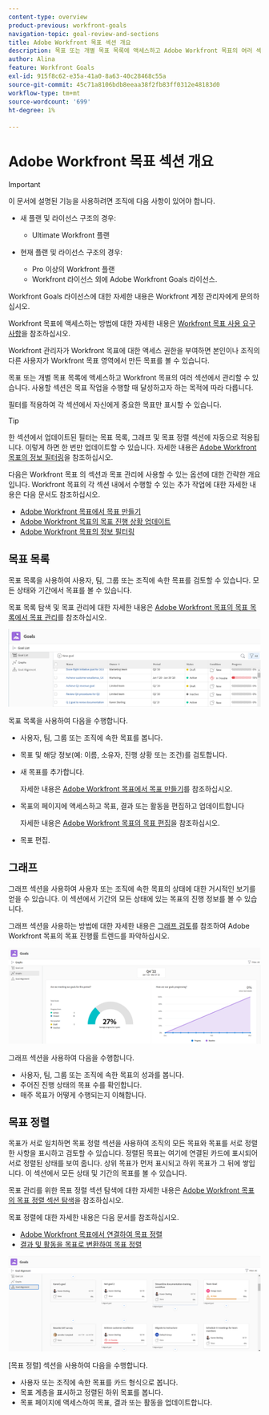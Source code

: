 ```yaml
---
content-type: overview
product-previous: workfront-goals
navigation-topic: goal-review-and-sections
title: Adobe Workfront 목표 섹션 개요
description: 목표 또는 개별 목표 목록에 액세스하고 Adobe Workfront 목표의 여러 섹션에서 관리할 수 있습니다. 사용할 섹션은 목표를 사용하여 작업할 때 달성하고자 하는 목적에 따라 다릅니다.
author: Alina
feature: Workfront Goals
exl-id: 915f8c62-e35a-41a0-8a63-40c28468c55a
source-git-commit: 45c71a8106bdb8eeaa38f2fb83ff0312e48183d0
workflow-type: tm+mt
source-wordcount: '699'
ht-degree: 1%

---
```


# Adobe Workfront 목표 섹션 개요

>[!IMPORTANT]
>
>이 문서에 설명된 기능을 사용하려면 조직에 다음 사항이 있어야 합니다.
>
>* 새 플랜 및 라이선스 구조의 경우:
>
>   * Ultimate Workfront 플랜
>    
>* 현재 플랜 및 라이선스 구조의 경우:
>
>   * Pro 이상의 Workfront 플랜
>   * Workfront 라이선스 외에 Adobe Workfront Goals 라이선스.
>
>Workfront Goals 라이선스에 대한 자세한 내용은 Workfront 계정 관리자에게 문의하십시오.
> 
>Workfront 목표에 액세스하는 방법에 대한 자세한 내용은 [Workfront 목표 사용 요구 사항](/help/quicksilver/workfront-goals/goal-management/access-needed-for-wf-goals.md)을 참조하십시오.

Workfront 관리자가 Workfront 목표에 대한 액세스 권한을 부여하면 본인이나 조직의 다른 사용자가 Workfront 목표 영역에서 만든 목표를 볼 수 있습니다.

목표 또는 개별 목표 목록에 액세스하고 Workfront 목표의 여러 섹션에서 관리할 수 있습니다. 사용할 섹션은 목표 작업을 수행할 때 달성하고자 하는 목적에 따라 다릅니다.

필터를 적용하여 각 섹션에서 자신에게 중요한 목표만 표시할 수 있습니다.

>[!TIP]
>
>한 섹션에서 업데이트된 필터는 목표 목록, 그래프 및 목표 정렬 섹션에 자동으로 적용됩니다. 이렇게 하면 한 번만 업데이트할 수 있습니다. 자세한 내용은 [Adobe Workfront 목표의 정보 필터링](../../workfront-goals/goal-management/filter-information-wf-goals.md)을 참조하십시오.

다음은 Workfront 목표 의 섹션과 목표 관리에 사용할 수 있는 옵션에 대한 간략한 개요입니다. Workfront 목표의 각 섹션 내에서 수행할 수 있는 추가 작업에 대한 자세한 내용은 다음 문서도 참조하십시오.

* [Adobe Workfront 목표에서 목표 만들기](../../workfront-goals/goal-management/create-goals.md)
* [Adobe Workfront 목표의 목표 진행 상황 업데이트](../../workfront-goals/goal-review-and-workfront-goals-sections/check-in-goals.md)
* [Adobe Workfront 목표의 정보 필터링](../../workfront-goals/goal-management/filter-information-wf-goals.md)


## 목표 목록

목표 목록을 사용하여 사용자, 팀, 그룹 또는 조직에 속한 목표를 검토할 수 있습니다. 모든 상태와 기간에서 목표를 볼 수 있습니다.

목표 목록 탐색 및 목표 관리에 대한 자세한 내용은 [Adobe Workfront 목표의 목표 목록에서 목표 관리](../../workfront-goals/goal-review-and-workfront-goals-sections/manage-goals-in-goal-list.md)를 참조하십시오.

![목표 목록](assets/goal-list-unshimmed.png)

목표 목록을 사용하여 다음을 수행합니다.

* 사용자, 팀, 그룹 또는 조직에 속한 목표를 봅니다.
* 목표 및 해당 정보(예: 이름, 소유자, 진행 상황 또는 조건)를 검토합니다.
* 새 목표를 추가합니다.

  자세한 내용은 [Adobe Workfront 목표에서 목표 만들기](../../workfront-goals/goal-management/create-goals.md)를 참조하십시오.

* 목표의 페이지에 액세스하고 목표, 결과 또는 활동을 편집하고 업데이트합니다

  자세한 내용은 [Adobe Workfront 목표의 목표 편집](../../workfront-goals/goal-management/edit-goals.md)을 참조하십시오.

* 목표 편집.

## 그래프

그래프 섹션을 사용하여 사용자 또는 조직에 속한 목표의 상태에 대한 거시적인 보기를 얻을 수 있습니다. 이 섹션에서 기간의 모든 상태에 있는 목표의 진행 정보를 볼 수 있습니다.

그래프 섹션을 사용하는 방법에 대한 자세한 내용은 [그래프 검토](../../workfront-goals/goal-review-and-workfront-goals-sections/review-goal-graphs.md)를 참조하여 Adobe Workfront 목표의 목표 진행률 트렌드를 파악하십시오.

![그래프 섹션](assets/graphs-section-unshimmed.png)

그래프 섹션을 사용하여 다음을 수행합니다.

* 사용자, 팀, 그룹 또는 조직에 속한 목표의 성과를 봅니다.
* 주어진 진행 상태의 목표 수를 확인합니다.
* 매주 목표가 어떻게 수행되는지 이해합니다.

## 목표 정렬

목표가 서로 일치하면 목표 정렬 섹션을 사용하여 조직의 모든 목표와 목표를 서로 정렬한 사항을 표시하고 검토할 수 있습니다. 정렬된 목표는 여기에 연결된 카드에 표시되어 서로 정렬된 상태를 보여 줍니다. 상위 목표가 먼저 표시되고 하위 목표가 그 뒤에 쌓입니다. 이 섹션에서 모든 상태 및 기간의 목표를 볼 수 있습니다.

목표 관리를 위한 목표 정렬 섹션 탐색에 대한 자세한 내용은 [Adobe Workfront 목표의 목표 정렬 섹션 탐색](../../workfront-goals/goal-alignment/navigate-goal-alignment-chart.md)을 참조하십시오.

목표 정렬에 대한 자세한 내용은 다음 문서를 참조하십시오.

* [Adobe Workfront 목표에서 연결하여 목표 정렬](../../workfront-goals/goal-alignment/align-goals-by-connecting-them.md)
* [결과 및 활동을 목표로 변환하여 목표 정렬](../../workfront-goals/goal-alignment/align-goals-by-converting-results-activities.md)

![목표 정렬 섹션](assets/goal-alignment-section-unshimmed.png)

[목표 정렬] 섹션을 사용하여 다음을 수행합니다.

* 사용자 또는 조직에 속한 목표를 카드 형식으로 봅니다.
* 목표 계층을 표시하고 정렬된 하위 목표를 봅니다.
* 목표 페이지에 액세스하여 목표, 결과 또는 활동을 업데이트합니다.

<!--
## Pulse

<span class="preview"> The Pulse section has been removed from the Preview environment and will be removed from Workfront Goals with the 23.1 release. Use the Goal List area to review goals that you or your teams are responsible for.</span> 

You can use the Pulse section to review and request updates to goals that might influence the progress of your goals. These could be your own goals, or goals that belong to your teams, groups, or your organization. You can view goals in any status and from any time period in this section.

>[!TIP]
>
>Only goals that have been checked in on at least once display in the Pulse section.

For information about reviewing goals using the Pulse section, see [Review goals in the Adobe Workfront Goals Pulse section](../../workfront-goals/goal-review-and-workfront-goals-sections/review-goals-in-pulse.md).

![Pulse section](assets/pulse-section-350x141.png)

Use the Pulse section to do the following:

* View goals that belong to your teams, groups, or organization. 
* Review goal progress and updates, including aligned goals, their results, and activities. 
* Make or ask for updates to a goal by adding a comment. 
* Access the Goal Details panel and edit and update the goal, its results, or activities.
* Add new goals. 
* Check in on goals.

  >[!TIP]
  >
  >Clicking Check in opens the Check-in section in the left panel.

## Check-in

<span class="preview"> The Check-in section has been removed from the Preview environment and will be removed from Workfront Goals with the 23.1 release. Use the Goal List area to review goals that you or your teams are responsible for.</span>

You must have access to Edit Goals in your access level before you can access the Check- in section. For information about granting access to Goals, see  [Grant access to Adobe Workfront Goals](../../administration-and-setup/add-users/configure-and-grant-access/grant-access-goals.md).

You can use the Check-in section to update active goals and any results and activities that you are the owner of. You can primarily view only goals in an Active status in this section. Children goals aligned to active parents also display in the Check-in section, regardless of their status.

>[!IMPORTANT]
>
>* A goal displays in the Check-in section only if it is assigned to you or if it has a result or activity that is assigned to you. 
>* If a goal assigned to you is the child goal of a parent that is not assigned to you and your goal (the child goal) is closed, inactive, or a draft, the parent goal does not display in your Check-in section. 
>

For information about managing goals in the Goal List, see [Manage goals in the Goal List of Adobe Workfront Goals](../../workfront-goals/goal-review-and-workfront-goals-sections/manage-goals-in-goal-list.md).

![Check in section](assets/check-in-section-350x143.png)

Use the Check-in section to do the following:

* Review goal progress and updates, including aligned goals, their results, and activities. 
* Update the progress on the results and activities that are assigned to you. For information about updating goals by checking in on them, see [Update goal progress in Adobe Workfront Goals](../../workfront-goals/goal-review-and-workfront-goals-sections/check-in-goals.md).

  >[!IMPORTANT]
  >
  >You can check in only on the results and activities assigned to you in the Check-in section, and not those that are assigned to other entities.

* Add a comment to a goal, then click Post to make or ask for updates to a goal. 
* Access the Goal Details panel and edit and update the goal, its results, or activities.
* Add new goals.
-->

